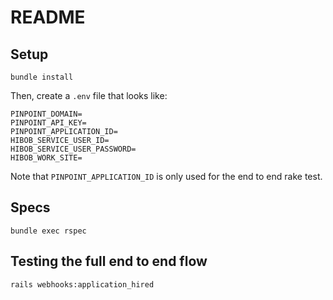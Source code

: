 # README

## Setup

```
bundle install
```

Then, create a `.env` file that looks like:

```
PINPOINT_DOMAIN=
PINPOINT_API_KEY=
PINPOINT_APPLICATION_ID=
HIBOB_SERVICE_USER_ID=
HIBOB_SERVICE_USER_PASSWORD=
HIBOB_WORK_SITE=
```

Note that `PINPOINT_APPLICATION_ID` is only used for the end to end rake test.

## Specs

```
bundle exec rspec
```

## Testing the full end to end flow

```
rails webhooks:application_hired
```

